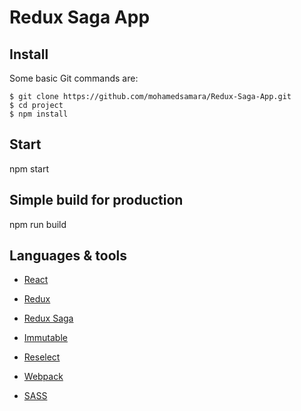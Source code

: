 # Redux Saga App

## Install

Some basic Git commands are:

```
$ git clone https://github.com/mohamedsamara/Redux-Saga-App.git
$ cd project
$ npm install

```

## Start

npm start

## Simple build for production

npm run build

## Languages & tools

- [React](https://reactjs.org/)

- [Redux](https://redux.js.org/)

- [Redux Saga](https://redux-saga.js.org/)

- [Immutable](https://immutable-js.github.io/immutable-js/)

- [Reselect](https://github.com/reduxjs/reselect)

- [Webpack](https://webpack.js.org/)

- [SASS](https://sass-lang.com/)
